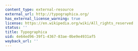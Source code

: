 ```yaml
---
content_type: external-resource
external_url: http://typographica.org/
has_external_license_warning: true
license: https://en.wikipedia.org/wiki/All_rights_reserved
status: ''
title: Typographica
uid: 4e64ed96-39f1-4367-83ae-0be9e4931af5
wayback_url: ''
---
```

